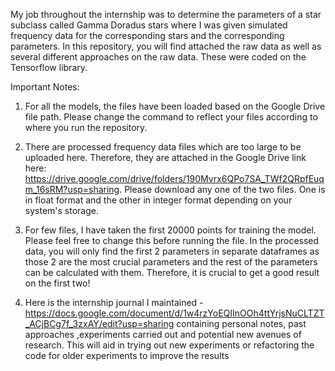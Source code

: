  My job throughout the internship was to determine the parameters of a star subclass called Gamma Doradus stars where I was given simulated frequency data for the corresponding stars and the corresponding parameters. In this repository, you will find attached the raw data as well as several different approaches on the raw data. These were coded on the Tensorflow library.
 
Important Notes: 

1. For all the models, the files have been loaded based on the Google Drive file path. Please change the command to reflect your files according to where you run the repository.
2. There are processed frequency data files which are too large to be uploaded here. Therefore, they are attached in the Google Drive link here:
https://drive.google.com/drive/folders/190Mvrx6QPo7SA_TWf2QRpfEuqm_16sRM?usp=sharing. Please download any one of the two files. One is in float format and the other in integer format depending on your system's storage.

3. For few files, I have taken the first 20000 points for training the model. Please feel free to change this before running the file. In the processed data, you will only find the first 2 parameters in separate dataframes as those 2 are the most crucial parameters and the rest of the parameters can be calculated with them. Therefore, it is crucial to get a good result on the first two!
4. Here is the internship journal I maintained - https://docs.google.com/document/d/1w4rzYoEQIInOOh4ttYrjsNuCLTZT_ACjBCg7f_3zxAY/edit?usp=sharing containing personal notes, past approaches ,experiments carried out and potential new avenues of research. This will aid in trying out new experiments or refactoring the code for older experiments to improve the results
